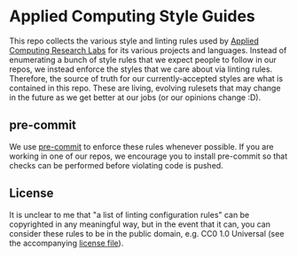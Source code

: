 # Applied Computing Style Guides

This repo collects the various style and linting rules used by [Applied Computing Research
Labs](https://appliedcomputing.io) for its various projects and languages.  Instead of enumerating a bunch of style
rules that we expect people to follow in our repos, we instead enforce the styles that we care about via linting rules.
Therefore, the source of truth for our currently-accepted styles are what is contained in this repo.  These are living,
evolving rulesets that may change in the future as we get better at our jobs (or our opinions change :D).

## pre-commit

We use [pre-commit](https://pre-commit.com) to enforce these rules whenever possible.  If you are working in one of
our repos, we encourage you to install pre-commit so that checks can be performed before violating code is pushed.

## License

It is unclear to me that "a list of linting configuration rules" can be copyrighted in any meaningful way, but in the
event that it can, you can consider these rules to be in the public domain, e.g. CC0 1.0 Universal (see the accompanying
[license file](LICENSE.md)).
